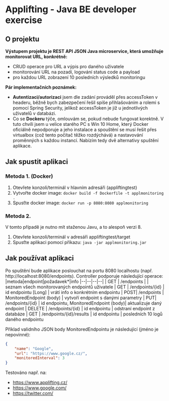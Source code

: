 # Applifting - Java BE developer exercise

## O projektu
**Výstupem projektu je REST API JSON Java microservice, která umožňuje monitorovat URL, konkrétně:**
 - CRUD operace pro URL a výpis pro daného uživatele
 - monitorování URL na pozadí, logování status code a payload
 - pro každou URL zobrazení 10 posledních výsledků monitoringu

**Pár implementačních poznámek:**
- **Autentizaci/autorizaci** jsem dle zadání prováděl přes accessToken v headeru, běžně bych zabezpečení řešil spíše přihlašováním a rolemi s pomocí Spring Security, jelikož accessToken je již u jednotlivých uživatelů v databázi.
- Co se **Dockeru** týče, omlouvám se, pokud nebude fungovat korektně. V tuto chvíli jsem u velice starého PC s Win 10 Home, který Docker oficiálně nepodporuje a jeho instalace a spouštění se musí řešit přes virtualbox (což tento počítač těžko rozdýchává) a nastavování proměnných s každou instancí.  Nabízím tedy dvě alternativy spuštění aplikace.


## Jak spustit aplikaci
### Metoda 1. (Docker)

 1. Otevřete konzoli/terminál v hlavním adresáři (appliftingtest)
 2. Vytvořte docker image: `docker build -f Dockerfile -t applmonitoring .`
 3. Spusťte docker image: `docker run -p 8080:8080 applmonitoring`

### Metoda 2.
V tomto případě je nutno mít staženou Javu, a to alespoň verzi 8.

 1. Otevřete konzoli/terminál v adresáři appliftingtest/target
 2. Spusťte aplikaci pomocí příkazu: `java -jar applmonitoring.jar`

## Jak používat aplikaci 
Po spuštění bude aplikace poslouchat na portu 8080 localhostu (např. http://localhost:8080/endpoints).
Controller podporuje následující operace:
|metoda|endpoint|požadavek*|info
|--|--|--|--|
| GET | /endpoints  |  | seznam všech monitorovaných endpointů uživatele
| GET | /endpoints/{id}  | id endpointu [Long] | vrátí info o konkrétním endpointu
| POST| /endpoints  | MonitoredEndpoint (body) | vytvoří endpoint s danými parametry
| PUT| /endpoints/{id}  | id endpointu, MonitoredEndpoint (body)| aktualizuje daný endpoint
| DELETE | /endpoints/{id}  | id endpointu  | odstraní endpoint z databáze
| GET | /endpoints/{id}/results  | id endpointu | posledních 10 logů daného endpointu

Příklad validního JSON body MonitoredEndpointu je následující (jméno je nepovinné):
```json
{
	"name": "Google",
	"url": "https://www.google.cz/",
	"monitoredInterval": 3
}
```

Testováno např. na:
- https://www.applifting.cz/
- https://www.google.com/
- https://twitter.com/
